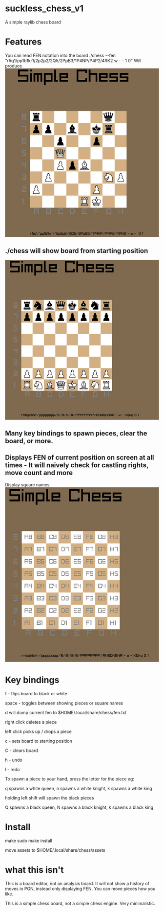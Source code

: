 # suckless_chess_v1
A simple raylib chess board

# Features
You can read FEN notation into the board
./chess --fen "r5q1/pp1b1kr1/2p2p2/2Q5/2PpB3/1P4NP/P4P2/4RK2 w - - 1 0"
Will produce
![Image of fen above rendered](https://github.com/sherllyneo/suckless_chess_v1/blob/main/readme_images/fen.png?raw=true)


## ./chess will show board from starting position

![Image of fen above rendered](https://github.com/sherllyneo/suckless_chess_v1/blob/main/readme_images/start.png?raw=true)

## Many key bindings to spawn pieces, clear the board, or more.


## Displays FEN of current position on screen at all times - It will naively check for castling rights, move count and more

Display square names
![Image of fen above rendered](https://github.com/sherllyneo/suckless_chess_v1/blob/main/readme_images/square.png?raw=true)

# Key bindings
f - flips board to black or white

space - toggles between showing pieces or square names

d will dump current fen to $HOME/.local/share/chess/fen.txt

right click deletes a piece

left click picks up / drops a piece

c - sets board to starting position

C - clears board

h - undo

l - redo

To spawn a piece to your hand, press the letter for the piece 
eg:

q spawns a white queen, n spawns a white knight, k spawns a white king

holding left shift will spawn the black pieces

Q spawns a black queen, N spawns a black knight, k spawns a black king


# Install
make
sudo make install

move assets to $HOME/.local/share/chess/assets

# what this isn't 

This is a board editor, not an analysis board. 
It will not show a history of moves in PGN, instead only displaying FEN.
You can move pieces how you like.

This is a simple chess board, not a simple chess engine. Very minimalistic.


